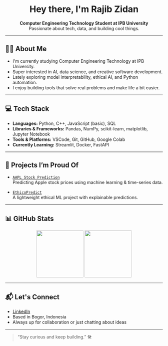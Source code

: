 <h1 align="center">Hey there, I'm Rajib Zidan</h1>

<p align="center">
  <b>Computer Engineering Technology Student at IPB University</b><br/>
  Passionate about tech, data, and building cool things.
</p>

---

## 👨‍🎓 About Me

- I'm currently studying Computer Engineering Technology at IPB University.
- Super interested in AI, data science, and creative software development.
- Lately exploring model interpretability, ethical AI, and Python automation.
- I enjoy building tools that solve real problems and make life a bit easier.

---

## 💻 Tech Stack

- **Languages:** Python, C++, JavaScript (basic), SQL  
- **Libraries & Frameworks:** Pandas, NumPy, scikit-learn, matplotlib, Jupyter Notebook  
- **Tools & Platforms:** VSCode, Git, GitHub, Google Colab  
- **Currently Learning:** Streamlit, Docker, FastAPI

---

## 📂 Projects I’m Proud Of

- [`AAPL Stock Prediction`](https://github.com/jbunnnn/Analysis-and-Prediction-of-Apple-AAPL--)  
  Predicting Apple stock prices using machine learning & time-series data.

- [`EthicoPredict`](https://github.com/jbunnnn/EthicoPredict)  
  A lightweight ethical ML project with explainable predictions.

---

## 📊 GitHub Stats

<p align="center">
  <img src="https://github-readme-stats.vercel.app/api?username=jbunnnn&show_icons=true&theme=github_dark" height="150"/>
  <img src="https://github-readme-stats.vercel.app/api/top-langs/?username=jbunnnn&layout=compact&theme=github_dark" height="150"/>
</p>

---

## 📬 Let's Connect

- [LinkedIn](https://www.linkedin.com/in/rajib-zidan-rusdiansyah-7966ab2b3)  
- Based in Bogor, Indonesia  
- Always up for collaboration or just chatting about ideas

---

> “Stay curious and keep building.” 🛠️
